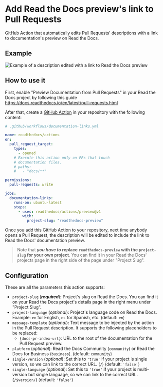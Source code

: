 # Add Read the Docs preview's link to Pull Requests

GitHub Action that automatically edits Pull Requests' descriptions with a link to documentation's preview on Read the Docs.

## Example

![Example of a description edited with a link to Read the Docs preview](pull-request-example.png)

## How to use it


First, enable "Preview Documentation from Pull Requests" in your Read the Docs project by following this guide
https://docs.readthedocs.io/en/latest/pull-requests.html


After that, create a [GitHub Action](https://docs.github.com/en/actions) in your repository with the following content:

```yaml
# .github/workflows/documentation-links.yml

name: readthedocs/actions
on:
  pull_request_target:
    types:
      - opened
    # Execute this action only on PRs that touch
    # documentation files.
    # paths:
    #   - "docs/**"

permissions:
  pull-requests: write

jobs:
  documentation-links:
    runs-on: ubuntu-latest
    steps:
      - uses: readthedocs/actions/preview@v1
        with:
          project-slug: "readthedocs-preview"
```


Once you add this GitHub Action to your repository, next time anybody opens a Pull Request,
the description will be edited to include the link to Read the Docs' documentation preview.

> Note that **_you have to_ replace `readthedocs-preview` with the `project-slug` for your own project**.
> You can find it in your Read the Docs' projects page in the right side of the page under "Project Slug".


## Configuration

These are all the parameters this action supports:
* `project-slug` (**_required_**): Project's slug on Read the Docs. You can find it on your Read the Docs project's details page in the right menu under "Project Slug".
* `project-language` (_optional_): Project's language code on Read the Docs. Example: `en` for English, `es` for Spanish, etc. (default: `en`)
* `message-template` (_optional_): Text message to be injected by the action in the Pull Request description. It supports the following placeholders to be replaced:
  * `{docs-pr-index-url}`: URL to the root of the documentation for the Pull Request preview.
* `platform` (_optional_): Read the Docs Community (`community`) or Read the Docs for Business (`business`). (default: `community`)
* `single-version` (_optional_): Set this to `'true'` if your project is single version, so we can link to the correct URL. (`/`) (default: `'false'`)
* `single-language` (_optional_): Set this to `'true'` if your project is multi-version but single language, so we can link to the correct URL. (`/$version/`) (default: `'false'`)
